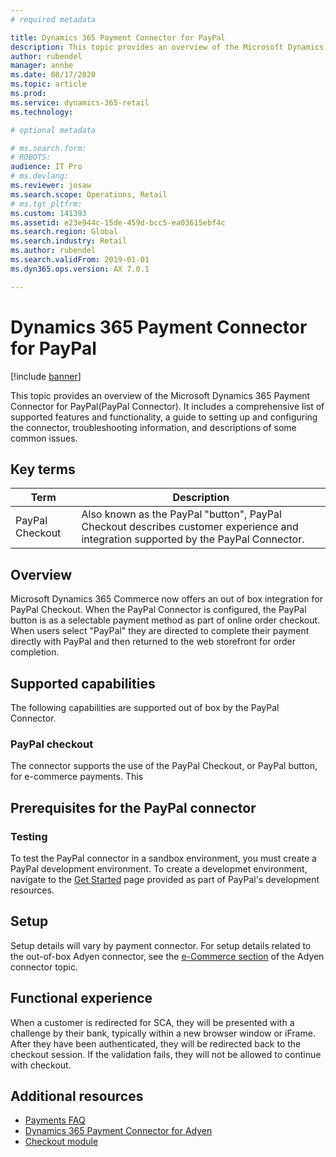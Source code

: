 ```yaml
---
# required metadata

title: Dynamics 365 Payment Connector for PayPal
description: This topic provides an overview of the Microsoft Dynamics 365 Payment Connector for PayPal.
author: rubendel
manager: annbe
ms.date: 08/17/2020
ms.topic: article
ms.prod: 
ms.service: dynamics-365-retail
ms.technology: 

# optional metadata

# ms.search.form: 
# ROBOTS: 
audience: IT Pro
# ms.devlang: 
ms.reviewer: josaw
ms.search.scope: Operations, Retail
# ms.tgt_pltfrm: 
ms.custom: 141393
ms.assetid: e23e944c-15de-459d-bcc5-ea03615ebf4c
ms.search.region: Global
ms.search.industry: Retail
ms.author: rubendel
ms.search.validFrom: 2019-01-01
ms.dyn365.ops.version: AX 7.0.1

---
```


# Dynamics 365 Payment Connector for PayPal

[!include [banner](../includes/banner.md)]

This topic provides an overview of the Microsoft Dynamics 365 Payment Connector for PayPal(PayPal Connector). It includes a comprehensive list of supported features and functionality, a guide to setting up and configuring the connector, troubleshooting information, and descriptions of some common issues.

## Key terms

| Term | Description |
|---|---|
| PayPal Checkout | Also known as the PayPal "button", PayPal Checkout describes customer experience and integration supported by the PayPal Connector. |

## Overview

Microsoft Dynamics 365 Commerce now offers an out of box integration for PayPal Checkout. When the PayPal Connector is configured, the PayPal button is as a selectable payment method as part of online order checkout. When users select "PayPal" they are directed to complete their payment directly with PayPal and then returned to the web storefront for order completion.  

## Supported capabilities

The following capabilities are supported out of box by the PayPal Connector. 

### PayPal checkout 

The connector supports the use of the PayPal Checkout, or PayPal button, for e-commerce payments. This 

## Prerequisites for the PayPal connector

### Testing

To test the PayPal connector in a sandbox environment, you must create a PayPal development environment. To create a developmet environment, navigate to the [Get Started](https://developer.paypal.com/docs/platforms/get-started/) page provided as part of PayPal's development resources.

## Setup

Setup details will vary by payment connector. For setup details related to the out-of-box Adyen connector, see the [e-Commerce section](https://docs.microsoft.com/dynamics365/commerce/dev-itpro/adyen-connector?tabs=8-1-3#e-commerce) of the Adyen connector topic. 

## Functional experience

When a customer is redirected for SCA, they will be presented with a challenge by their bank, typically within a new browser window or iFrame. After they have been authenticated, they will be redirected back to the checkout session. If the validation fails, they will not be allowed to continue with checkout. 

## Additional resources

- [Payments FAQ](https://docs.microsoft.com/dynamics365/unified-operations/retail/dev-itpro/payments-retail)
- [Dynamics 365 Payment Connector for Adyen](https://docs.microsoft.com/dynamics365/commerce/dev-itpro/adyen-connector?tabs=8-1-3)
- [Checkout module](https://docs.microsoft.com/dynamics365/commerce/add-checkout-module)
